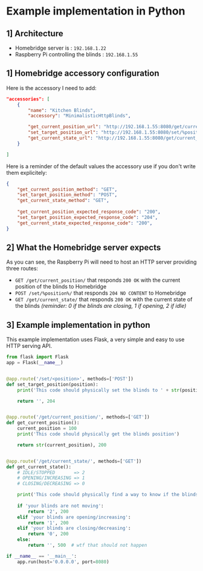 # Example implementation in Python

## 1] Architecture

- Homebridge server is : `192.168.1.22`
- Raspberry Pi controlling the blinds : `192.168.1.55`

## 1] Homebridge accessory configuration

Here is the accessory I need to add:

``` json
"accessories": [
    {
        "name": "Kitchen Blinds",
        "accessory": "MinimalisticHttpBlinds",

        "get_current_position_url": "http://192.168.1.55:8080/get/current_position/",
        "set_target_position_url": "http://192.168.1.55:8080/set/%position%",
        "get_current_state_url": "http://192.168.1.55:8080/get/current_state/"
    }

]
```

Here is a reminder of the default values the accessory use if you don't write them explicitely:
```json
{
    "get_current_position_method": "GET",
    "set_target_position_method": "POST",
    "get_current_state_method": "GET",
    
    "get_current_position_expected_response_code": "200",
    "set_target_position_expected_response_code": "204",
    "get_current_state_expected_response_code": "200",
}
```

## 2] What the Homebridge server expects

As you can see, the Raspberry Pi will need to host an HTTP server providing three routes:
- `GET /get/current_position/` that responds `200 OK` with the current position of the blinds to Homebridge
- `POST /set/%position%/` that responds `204 NO CONTENT` to Homebridge
- `GET /get/current_state/` that responds `200 OK` with the current state of the blinds _(reminder: 0 if the blinds are closing, 1 if opening, 2 if idle)_

## 3] Example implementation in python

This example implementation uses Flask, a very simple and easy to use HTTP serving API. 

```python
from flask import Flask
app = Flask(__name__)


@app.route('/set/<position>', methods=['POST'])
def set_target_position(position):
    print('This code should physically set the blinds to ' + str(position) + '%')

    return '', 204


@app.route('/get/current_position/', methods=['GET'])
def get_current_position():
    current_position = 100
    print('This code should physically get the blinds position')

    return str(current_position), 200


@app.route('/get/current_state/', methods=['GET'])
def get_current_state():
    # IDLE/STOPPED       => 2
    # OPENING/INCREASING => 1
    # CLOSING/DECREASING => 0

    print('This code should physically find a way to know if the blinds are opening, closing or idling')
    
    if 'your blinds are not moving':
        return '2', 200
    elif 'your blinds are opening/increasing':
        return '1', 200
    elif 'your blinds are closing/decreasing':
        return '0', 200
    else:
        return '', 500  # wtf that should not happen

if __name__ == '__main__':
    app.run(host='0.0.0.0', port=8080)
```
